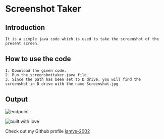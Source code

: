 # Screenshot Taker

## Introduction
```
It is a simple java code which is used to take the screenshot of the present screen.
```


## How to use the code
```
1. Download the given code.
2. Run the screenshottaker.java file.
3. Since the path has been set to D drive, you will find the screenshot in D drive with the name Screenshot.jpg
```
## Output

![endpoint](https://github.com/KamalAres/Hacking-Scripts/blob/main/Java/ScreensotTaker/Screenshot.jpg)

![built with love](https://forthebadge.com/images/badges/built-with-love.svg)

Check out my Github profile [iamvs-2002](https://github.com/iamvs-2002)